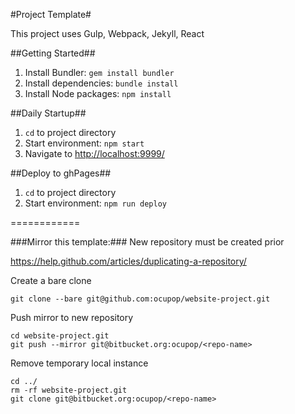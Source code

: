 #Project Template#

This project uses Gulp, Webpack, Jekyll, React

##Getting Started##
1. Install Bundler: `gem install bundler`
2. Install dependencies: `bundle install`
3. Install Node packages: `npm install`

##Daily Startup##
1. `cd` to project directory
2. Start environment: `npm start`
3. Navigate to [http://localhost:9999/](http://localhost:9999/)

##Deploy to ghPages##
1. `cd` to project directory
2. Start environment: `npm run deploy`


============

###Mirror this template:###
New repository must be created prior

https://help.github.com/articles/duplicating-a-repository/

Create a bare clone

`git clone --bare git@github.com:ocupop/website-project.git`

Push mirror to new repository

```
cd website-project.git
git push --mirror git@bitbucket.org:ocupop/<repo-name>
```

Remove temporary local instance

``` 
cd ../
rm -rf website-project.git
git clone git@bitbucket.org:ocupop/<repo-name>
```